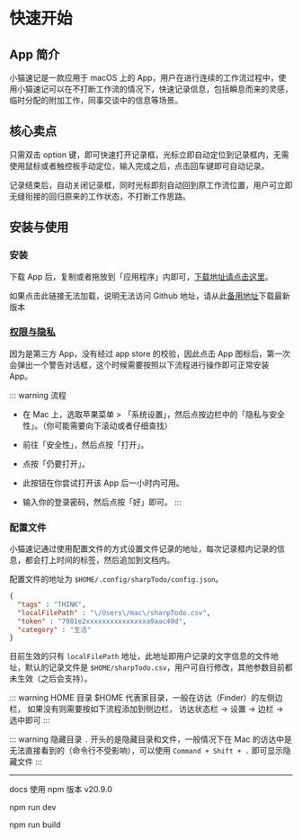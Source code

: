 # 快速开始

## App 简介

小猫速记是一款应用于 macOS 上的 App，用户在进行连续的工作流过程中，使用小猫速记可以在不打断工作流的情况下，快速记录信息，包括瞬息而来的灵感，
临时分配的附加工作，同事交谈中的信息等场景。

## 核心卖点

只需双击 option 键，即可快速打开记录框，光标立即自动定位到记录框内，无需使用鼠标或者触控板手动定位，输入完成之后，点击回车键即可自动记录。

记录结束后，自动关闭记录框，同时光标即刻自动回到原工作流位置，用户可立即无缝衔接的回归原来的工作状态，不打断工作思路。

## 安装与使用

### 安装

下载 App 后，复制或者拖放到「应用程序」内即可，[下载地址请点击这里](https://github.com/immotal/KittyMemo/releases)。

如果点击此链接无法加载，说明无法访问 Github 地址，请从此[备用地址](https://pan.baidu.com/s/14QpN3ec73ybiPJc8VDG0Lg?pwd=1026)下载最新版本

### [权限与隐私](https://support.apple.com/zh-cn/guide/mac-help/mh40616/mac)
因为是第三方 App，没有经过 app store 的校验，因此点击 App 图标后，第一次会弹出一个警告对话框，这个时候需要按照以下流程进行操作即可正常安装 App。

::: warning 流程
- 在 Mac 上，选取苹果菜单  > 「系统设置」，然后点按边栏中的「隐私与安全性」。（你可能需要向下滚动或者仔细查找）

- 前往「安全性」，然后点按「打开」。

- 点按「仍要打开」。

- 此按钮在你尝试打开该 App 后一小时内可用。

- 输入你的登录密码，然后点按「好」即可。
  :::

### 配置文件

小猫速记通过使用配置文件的方式设置文件记录的地址，每次记录框内记录的信息，都会打上时间的标签，然后追加到文档内。

配置文件的地址为 `$HOME/.config/sharpTodo/config.json`。

```json
{
  "tags" : "THINK",
  "localFilePath" : "\/Users\/mac\/sharpTodo.csv",
  "token" : "7981e2xxxxxxxxxxxxxxxa9aac40d",
  "category" : "生活"
}
```

目前生效的只有 `localFilePath` 地址，此地址即用户记录的文字信息的文件地址，默认的记录文件是 `$HOME/sharpTodo.csv`，用户可自行修改，其他参数目前都未生效（之后会支持）。

::: warning HOME 目录
$HOME 代表家目录，一般在访达（Finder）的左侧边栏， 如果没有则需要按如下流程添加到侧边栏， 访达状态栏 → 设置 → 边栏 → 选中即可
:::

::: warning 隐藏目录
`.` 开头的是隐藏目录和文件，一般情况下在 Mac 的访达中是无法直接看到的（命令行不受影响），可以使用 `Command + Shift + .` 即可显示隐藏文件
:::

---

docs 使用 npm 版本 v20.9.0

npm run dev

npm run build
